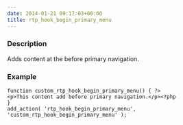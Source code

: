 ```yaml
---
date: 2014-01-21 09:17:03+00:00
title: rtp_hook_begin_primary_menu
---
```


### Description


Adds content at the before primary navigation.


### Example



    
    function custom_rtp_hook_begin_primary_menu() { ?>
    <p>This content add before primary navigation.</p><?php
    }
    add_action( 'rtp_hook_begin_primary_menu', 'custom_rtp_hook_begin_primary_menu' );
